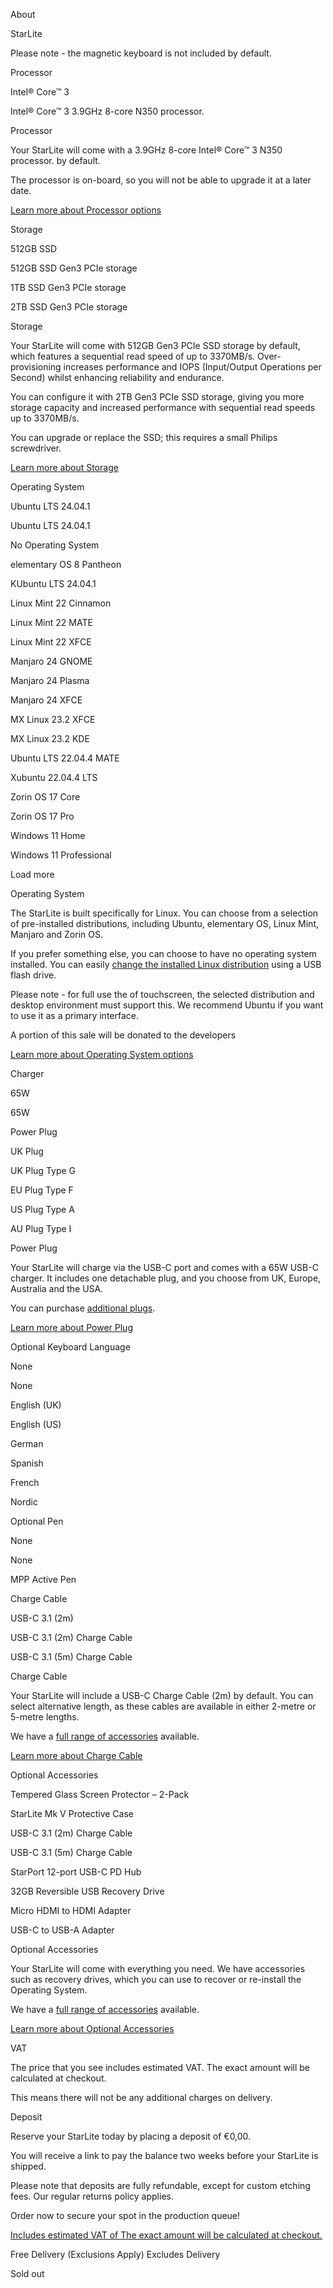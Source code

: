 About

StarLite

Please note - the magnetic keyboard is not included by default.

Processor

 Intel® Core™ 3

Intel® Core™ 3  3.9GHz 8-core N350 processor.

 Processor

 Your StarLite will come with a 3.9GHz 8-core Intel® Core™ 3 N350 processor. by default.

 The processor is on-board, so you will not be able to upgrade it at a later date.

[Learn more about Processor options](#processor)

Storage

 512GB SSD

512GB SSD  Gen3 PCIe storage

1TB SSD  Gen3 PCIe storage

2TB SSD  Gen3 PCIe storage

 Storage

 Your StarLite will come with 512GB Gen3 PCIe SSD storage by default, which features a sequential read speed of up to 3370MB/s. Over-provisioning increases performance and IOPS (Input/Output Operations per Second) whilst enhancing reliability and endurance.

 You can configure it with 2TB Gen3 PCIe SSD storage, giving you more storage capacity and increased performance with sequential read speeds up to 3370MB/s.

 You can upgrade or replace the SSD; this requires a small Philips screwdriver.

[Learn more about Storage](#storage)

Operating System

 Ubuntu LTS 24.04.1

Ubuntu LTS 24.04.1

No Operating System

elementary OS 8 Pantheon

KUbuntu LTS 24.04.1

Linux Mint 22 Cinnamon

Linux Mint 22 MATE

Linux Mint 22 XFCE

Manjaro 24 GNOME

Manjaro 24 Plasma

Manjaro 24 XFCE

MX Linux 23.2 XFCE

MX Linux 23.2 KDE

Ubuntu LTS 22.04.4 MATE

Xubuntu 22.04.4 LTS

Zorin OS 17 Core

Zorin OS 17 Pro

Windows 11 Home

Windows 11 Professional

Load more

 Operating System

 The StarLite is built specifically for Linux. You can choose from a selection of pre-installed distributions, including Ubuntu, elementary OS, Linux Mint, Manjaro and Zorin OS.

 If you prefer something else, you can choose to have no operating system installed. You can easily [change the installed Linux distribution](https://support.starlabs.systems/kb/guides/change-linux-distribution) using a USB flash drive.

 Please note - for full use the of touchscreen, the selected distribution and desktop environment must support this. We recommend Ubuntu if you want to use it as a primary interface.

A portion of this sale will be donated to the developers

[Learn more about Operating System options](#operating-system)

Charger

 65W

65W

Power Plug

 UK Plug

UK Plug  Type G

EU Plug  Type F

US Plug  Type A

AU Plug  Type I

 Power Plug

 Your StarLite will charge via the USB-C port and comes with a 65W USB-C charger. It includes one detachable plug, and you choose from UK, Europe, Australia and the USA.

 You can purchase [additional plugs](/collections/power-cables).

[Learn more about Power Plug](#power-plug)

Optional Keyboard Language

None

None

English (UK)

English (US)

German

Spanish

French

Nordic

Optional Pen

None

None

MPP Active Pen

Charge Cable

 USB-C 3.1 (2m)

USB-C 3.1 (2m)  Charge Cable

USB-C 3.1 (5m)  Charge Cable

 Charge Cable

 Your StarLite will include a USB-C Charge Cable (2m) by default. You can select alternative length, as these cables are available in either 2-metre or 5-metre lengths.

 We have a [full range of accessories](/collections/Accessories) available.

[Learn more about Charge Cable](#charge-cable)

Optional Accessories

Tempered Glass Screen Protector – 2-Pack

StarLite Mk V Protective Case

USB-C 3.1 (2m)  Charge Cable

USB-C 3.1 (5m)  Charge Cable

StarPort 12-port USB-C PD Hub

32GB Reversible USB Recovery Drive

Micro HDMI to HDMI Adapter

USB-C to USB-A Adapter

 Optional Accessories

 Your StarLite will come with everything you need. We have accessories such as recovery drives, which you can use to recover or re-install the Operating System.

 We have a [full range of accessories](/collections/Accessories) available.

[Learn more about Optional Accessories](#optional-accessories)

 VAT

 The price that you see includes estimated VAT. The exact amount will be calculated at checkout.

 This means there will not be any additional charges on delivery.

 Deposit

 Reserve your StarLite today by placing a deposit of €0,00.

 You will receive a link to pay the balance two weeks before your StarLite is shipped.

 Please note that deposits are fully refundable, except for custom etching fees. Our regular returns policy applies.

 Order now to secure your spot in the production queue!

[Includes estimated VAT of The exact amount will be calculated at checkout.](#tax)

Free Delivery  (Exclusions Apply) Excludes Delivery

 Sold out
